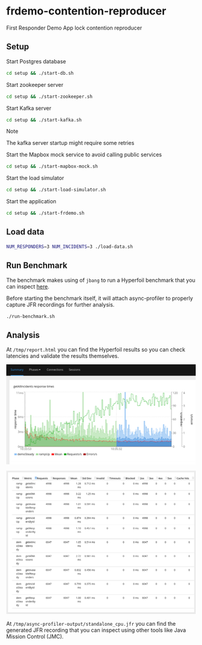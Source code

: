 # frdemo-contention-reproducer
First Responder Demo App lock contention reproducer

## Setup

Start Postgres database
```bash
cd setup && ./start-db.sh
```

Start zookeeper server
```bash
cd setup && ./start-zookeeper.sh
```

Start Kafka server
```bash
cd setup && ./start-kafka.sh
```
>[!NOTE]
> The kafka server startup might require some retries

Start the Mapbox mock service to avoid calling public services
```bash
cd setup && ./start-mapbox-mock.sh
```

Start the load simulator
```bash
cd setup && ./start-load-simulator.sh
```

Start the application
```bash
cd setup && ./start-frdemo.sh
```

## Load data

```bash
NUM_RESPONDERS=3 NUM_INCIDENTS=3 ./load-data.sh
```

## Run Benchmark

The benchmark makes using of `jbang` to run a Hyperfoil benchmark that you 
can inspect [here](./benchmark.hf.yaml).

Before starting the benchmark itself, it will attach async-profiler to properly
capture JFR recordings for further analysis.

```bash
./run-benchmark.sh
```

## Analysis

At `/tmp/report.html` you can find the Hyperfoil results so you can check latencies and validate
the results themselves.

![HF Charts](./img/hf_report_1.png)


![HF Latencies](./img/hf_report_2.png)

At `/tmp/async-profiler-output/standalone_cpu.jfr` you can find the generated JFR recording that you can
inspect using other tools like Java Mission Control (JMC).